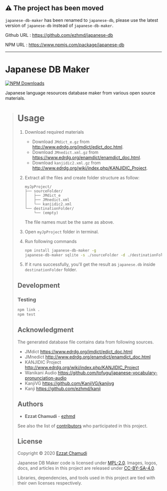 ## ⚠️ The project has been moved

`japanese-db-maker` has been renamed to `japanese-db`, please use the latest version of `japanese-db` instead of `japanese-db-maker`.

Github URL : https://github.com/ezhmd/japanese-db

NPM URL : https://www.npmjs.com/package/japanese-db

-----

# Japanese DB Maker

[![NPM Downloads](https://img.shields.io/npm/dm/japanese-db-maker?label=downloads)](https://www.npmjs.com/package/japanese-db-maker)

Japanese language resources database maker from various open source materials.

> # Usage
> 1. Download required materials
>     - Download `JMdict_e.gz` from http://www.edrdg.org/jmdict/edict_doc.html.
>     - Download `JMnedict.xml.gz` from https://www.edrdg.org/enamdict/enamdict_doc.html.
>     - Download `kanjidic2.xml.gz` from http://www.edrdg.org/wiki/index.php/KANJIDIC_Project.
> 
> 1. Extract all the files and create folder structure as follow:
>     ```
>     myJpProject/
>     ├── sourceFolder/
>     │   ├── JMdict_e
>     │   ├── JMnedict.xml
>     │   └── kanjidic2.xml
>     └── destinationFolder/
>         └── (empty)
>     ```
> 
>     The file names must be the same as above.
> 
> 1. Open `myJpProject` folder in terminal.
> 
> 1. Run following commands
> 
>     ```sh
>     npm install japanese-db-maker -g
>     japanese-db-maker sqlite -s ./sourceFolder -d ./destinationFolder
>     ```
> 
> 1. If it runs successfully, you'll get the result as `japanese.db` inside `destinationFolder` folder.
> 
> ## Development
> 
> ### Testing
> ```sh
> npm link .
> npm test
> ```
> 
> ## Acknowledgment
> 
> The generated database file contains data from following sources.
> 
> - JMdict https://www.edrdg.org/jmdict/edict_doc.html
> - JMnedict http://www.edrdg.org/enamdict/enamdict_doc.html
> - KANJIDIC Project http://www.edrdg.org/wiki/index.php/KANJIDIC_Project
> - Wanikani Audio https://github.com/tofugu/japanese-vocabulary-pronunciation-audio
> - KanjiVG https://github.com/KanjiVG/kanjivg
> - Kanji https://github.com/ezhmd/kanji
> 
> ## Authors
> 
> * **Ezzat Chamudi** - [ezhmd](https://github.com/ezhmd)
> 
> See also the list of [contributors](https://github.com/ezhmd/japanese-db-maker/graphs/contributors) who participated in this project.
> 
> ## License
> 
> Copyright © 2020 [Ezzat Chamudi](https://github.com/ezhmd)
> 
> Japanese DB Maker code is licensed under [MPL-2.0](https://www.mozilla.org/en-US/MPL/2.0/). Images, logos, docs, and articles in this project are released under [CC-BY-SA-4.0](https://creativecommons.org/licenses/by-sa/4.0/legalcode).
> 
> Libraries, dependencies, and tools used in this project are tied with their own licenses respectively.

